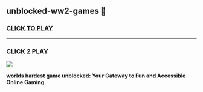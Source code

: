 
## unblocked-ww2-games 👋
<h3>
<a href="https://premium.freeplayer.one?title=unblocked-ww2-games&ref=14F">CLICK TO PLAY</a></h3>
<hr>

<h3>
<a href="https://premium.freeplayer.one?title=unblocked-ww2-games&ref=14F">CLICK 2 PLAY</a>
  
</h3>

<a href="https://premium.freeplayer.one?title=unblocked-ww2-games&ref=12F/"><img src="https://clearcache.store/games.png"></a>


**worlds hardest game unblocked: Your Gateway to Fun and Accessible Online Gaming**
